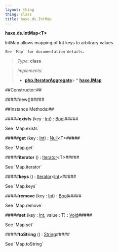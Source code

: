 ```yaml
---
layout: thing
thing: class
title: haxe.ds.IntMap
---
```

**haxe.ds.IntMap&lt;T&gt;**
<p>IntMap allows mapping of Int keys to arbitrary values.

	See `Map` for documentation details.
</p>



> *Type:* **class**

> *Implements:*
> 
>   * **[php.IteratorAggregate](IteratorAggregate)**&gt;   * **[haxe.IMap](IMap)**



##Constructor:##

#####new()#####










##Instance Methods:##


#####**exists** (key : <a href="../../Int.html" class="type">Int</a>) : <a href="../../Bool.html" class="type">Bool</a>#####
<p>See `Map.exists`
</p>











#####**get** (key : <a href="../../Int.html" class="type">Int</a>) : <a href="../../Null.html" class="type">Null</a>&lt;T&gt;#####
<p>See `Map.get`
</p>











#####**iterator** () : <a href="../../Iterator.html" class="type">Iterator</a>&lt;T&gt;#####
<p>See `Map.iterator`
</p>











#####**keys** () : <a href="../../Iterator.html" class="type">Iterator</a>&lt;<a href="../../Int.html" class="type">Int</a>&gt;#####
<p>See `Map.keys`
</p>











#####**remove** (key : <a href="../../Int.html" class="type">Int</a>) : <a href="../../Bool.html" class="type">Bool</a>#####
<p>See `Map.remove`
</p>











#####**set** (key : <a href="../../Int.html" class="type">Int</a>, value : T) : <a href="../../Void.html" class="type">Void</a>#####
<p>See `Map.set`
</p>











#####**toString** () : <a href="../../String.html" class="type">String</a>#####
<p>See `Map.toString`
</p>











